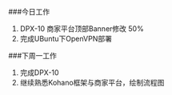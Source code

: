 ###今日工作
1. DPX-10 商家平台顶部Banner修改 50%
2. 完成UBuntu下OpenVPN部署

###下周一工作
1. 完成DPX-10
2. 继续熟悉Kohano框架与商家平台，绘制流程图
